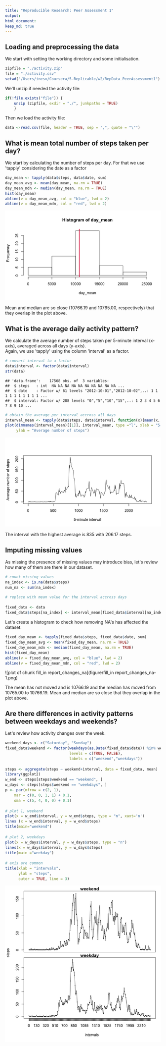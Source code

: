 ```yaml
---
title: "Reproducible Research: Peer Assessment 1"
output: 
html_document:
keep_md: true
---
```


## Loading and preprocessing the data
We start with setting the working directory and some initialisation.

```r
zipfile = "./activity.zip"
file = "./activity.csv"
setwd("/Users/inesv/Coursera/5-Replicable/w2/RepData_PeerAssessment1")
```
We'll unzip if needed the activity file:

```r
if(!file.exists("file")) {
    unzip (zipfile, exdir = "./", junkpaths = TRUE)
    }
```
Then we load the activity file:

```r
data <-read.csv(file, header = TRUE, sep = ",", quote = "\"")
```

## What is mean total number of steps taken per day?
We start by calculating the number of steps per day. For that we use 'tapply' 
considering the date as a factor

```r
day_mean <- tapply(data$steps, data$date, sum)
day_mean_avg <- mean(day_mean, na.rm = TRUE)
day_mean_mdn <- median(day_mean, na.rm = TRUE)
hist(day_mean)
abline(v = day_mean_avg, col = "blue", lwd = 2)
abline(v = day_mean_mdn, col = "red", lwd = 2)
```

![plot of chunk mean_steps_day](figure/mean_steps_day-1.png) 

Mean and median are so close (10766.19 and 10765.00, respectively) that they overlap in the plot above.  

## What is the average daily activity pattern?
We calculate the average number of steps taken per 5-minute interval (x-axis), 
averaged across all days (y-axis).  
Again, we use 'tapply' using the column 'interval' as a factor.

```r
# convert interval to a factor
data$interval <- factor(data$interval)
str(data)
```

```
## 'data.frame':	17568 obs. of  3 variables:
##  $ steps   : int  NA NA NA NA NA NA NA NA NA NA ...
##  $ date    : Factor w/ 61 levels "2012-10-01","2012-10-02",..: 1 1 1 1 1 1 1 1 1 1 ...
##  $ interval: Factor w/ 288 levels "0","5","10","15",..: 1 2 3 4 5 6 7 8 9 10 ...
```

```r
# obtain the average per interval accross all days
interval_mean <- tapply(data$steps, data$interval, function(x){mean(x, na.rm = TRUE)})
plot(dimnames(interval_mean)[[1]], interval_mean, type ="l", xlab = "5-minute interval",
     ylab = "Average number of steps")
```

![plot of chunk average_daily_pattern](figure/average_daily_pattern-1.png) 



The interval with the highest average is 835 with 206.17 steps.

## Imputing missing values
As missing the presence of missing values may introduce bias, let's review how
many of them are there in our dataset.

```r
# count missing values
na_index <- is.na(data$steps)
num_na <- sum(na_index)
```

```r
# replace with mean value for the interval accross days

fixed_data <- data
fixed_data$steps[na_index] <- interval_mean[fixed_data$interval[na_index]]
```

Let's create a histogram to check how removing NA's has affected the dataset.


```r
fixed_day_mean <- tapply(fixed_data$steps, fixed_data$date, sum)
fixed_day_mean_avg <- mean(fixed_day_mean, na.rm = TRUE)
fixed_day_mean_mdn <- median(fixed_day_mean, na.rm = TRUE)
hist(fixed_day_mean)
abline(v = fixed_day_mean_avg, col = "blue", lwd = 2)
abline(v = fixed_day_mean_mdn, col = "red", lwd = 2)
```

![plot of chunk fill_in report_changes_na](figure/fill_in report_changes_na-1.png) 

The mean has not moved and is 10766.19 and the median has moved from 10765.00 to 10766.19. Mean and median are so close that they overlap in the plot above.

## Are there differences in activity patterns between weekdays and weekends?
Let's review how activity changes over the week.

```r
weekend_days <- c("Saturday", "Sunday")
fixed_data$weekend <- factor(weekdays(as.Date(fixed_data$date)) %in% weekend_days,
                             levels = c(TRUE, FALSE), 
                             labels = c("weekend","weekdays"))

steps <- aggregate(steps ~ weekend+interval, data = fixed_data, mean)
library(ggplot2)
w_end <- steps[steps$weekend == "weekend", ]
w_days <- steps[steps$weekend == "weekdays", ]
p <- par(mfrow = c(2, 1), 
    mar = c(0, 0, 1, 1) + 0.1, 
    oma = c(5, 4, 0, 0) + 0.1)

# plot 1, weekend
plot(x = w_end$interval, y = w_end$steps, type = "n", xaxt='n')
lines (x = w_end$interval, y = w_end$steps)
title(main="weekend")

# plot 2, weekdays
plot(x = w_days$interval, y = w_days$steps, type = "n")
lines(x = w_days$interval, y = w_days$steps)
title(main ="weekday")

# axis are common
title(xlab = "intervals",
      ylab = "steps",
      outer = TRUE, line = 3)
```

![plot of chunk factoring_weekdays_and_weekenddays](figure/factoring_weekdays_and_weekenddays-1.png) 
